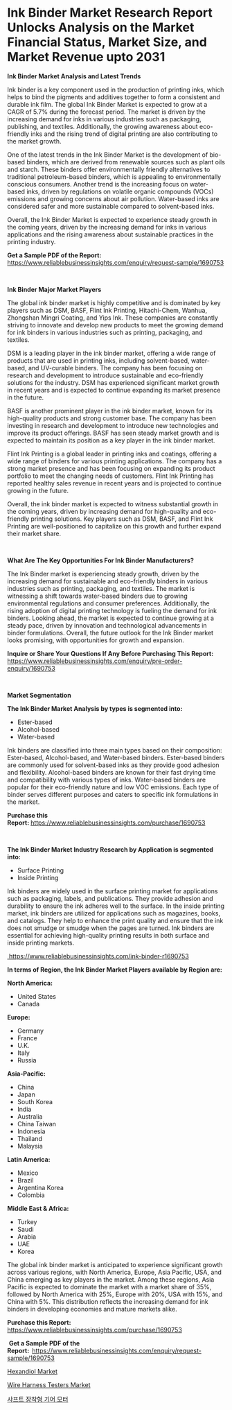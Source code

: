 <p><h1>Ink Binder Market Research Report Unlocks Analysis on the Market Financial Status, Market Size, and Market Revenue upto 2031</h1></p><p><strong>Ink Binder Market Analysis and Latest Trends</strong></p>
<p><p>Ink binder is a key component used in the production of printing inks, which helps to bind the pigments and additives together to form a consistent and durable ink film. The global Ink Binder Market is expected to grow at a CAGR of 5.7% during the forecast period. The market is driven by the increasing demand for inks in various industries such as packaging, publishing, and textiles. Additionally, the growing awareness about eco-friendly inks and the rising trend of digital printing are also contributing to the market growth.</p><p>One of the latest trends in the Ink Binder Market is the development of bio-based binders, which are derived from renewable sources such as plant oils and starch. These binders offer environmentally friendly alternatives to traditional petroleum-based binders, which is appealing to environmentally conscious consumers. Another trend is the increasing focus on water-based inks, driven by regulations on volatile organic compounds (VOCs) emissions and growing concerns about air pollution. Water-based inks are considered safer and more sustainable compared to solvent-based inks.</p><p>Overall, the Ink Binder Market is expected to experience steady growth in the coming years, driven by the increasing demand for inks in various applications and the rising awareness about sustainable practices in the printing industry.</p></p>
<p><strong>Get a Sample PDF of the Report:&nbsp;</strong> <a href="https://www.reliablebusinessinsights.com/enquiry/request-sample/1690753">https://www.reliablebusinessinsights.com/enquiry/request-sample/1690753</a></p>
<p>&nbsp;</p>
<p><strong>Ink Binder Major Market Players</strong></p>
<p><p>The global ink binder market is highly competitive and is dominated by key players such as DSM, BASF, Flint Ink Printing, Hitachi-Chem, Wanhua, Zhongshan Mingri Coating, and Yips Ink. These companies are constantly striving to innovate and develop new products to meet the growing demand for ink binders in various industries such as printing, packaging, and textiles.</p><p>DSM is a leading player in the ink binder market, offering a wide range of products that are used in printing inks, including solvent-based, water-based, and UV-curable binders. The company has been focusing on research and development to introduce sustainable and eco-friendly solutions for the industry. DSM has experienced significant market growth in recent years and is expected to continue expanding its market presence in the future.</p><p>BASF is another prominent player in the ink binder market, known for its high-quality products and strong customer base. The company has been investing in research and development to introduce new technologies and improve its product offerings. BASF has seen steady market growth and is expected to maintain its position as a key player in the ink binder market.</p><p>Flint Ink Printing is a global leader in printing inks and coatings, offering a wide range of binders for various printing applications. The company has a strong market presence and has been focusing on expanding its product portfolio to meet the changing needs of customers. Flint Ink Printing has reported healthy sales revenue in recent years and is projected to continue growing in the future.</p><p>Overall, the ink binder market is expected to witness substantial growth in the coming years, driven by increasing demand for high-quality and eco-friendly printing solutions. Key players such as DSM, BASF, and Flint Ink Printing are well-positioned to capitalize on this growth and further expand their market share.</p></p>
<p>&nbsp;</p>
<p><strong>What Are The Key Opportunities For Ink Binder Manufacturers?</strong></p>
<p><p>The Ink Binder market is experiencing steady growth, driven by the increasing demand for sustainable and eco-friendly binders in various industries such as printing, packaging, and textiles. The market is witnessing a shift towards water-based binders due to growing environmental regulations and consumer preferences. Additionally, the rising adoption of digital printing technology is fueling the demand for ink binders. Looking ahead, the market is expected to continue growing at a steady pace, driven by innovation and technological advancements in binder formulations. Overall, the future outlook for the Ink Binder market looks promising, with opportunities for growth and expansion.</p></p>
<p><strong>Inquire or Share Your Questions If Any Before Purchasing This Report:</strong> <a href="https://www.reliablebusinessinsights.com/enquiry/pre-order-enquiry/1690753">https://www.reliablebusinessinsights.com/enquiry/pre-order-enquiry/1690753</a></p>
<p>&nbsp;</p>
<p><strong>Market Segmentation</strong></p>
<p><strong>The Ink Binder Market Analysis by types is segmented into:</strong></p>
<p><ul><li>Ester-based</li><li>Alcohol-based</li><li>Water-based</li></ul></p>
<p><p>Ink binders are classified into three main types based on their composition: Ester-based, Alcohol-based, and Water-based binders. Ester-based binders are commonly used for solvent-based inks as they provide good adhesion and flexibility. Alcohol-based binders are known for their fast drying time and compatibility with various types of inks. Water-based binders are popular for their eco-friendly nature and low VOC emissions. Each type of binder serves different purposes and caters to specific ink formulations in the market.</p></p>
<p><strong>Purchase this Report:&nbsp;</strong><a href="https://www.reliablebusinessinsights.com/purchase/1690753">https://www.reliablebusinessinsights.com/purchase/1690753</a></p>
<p>&nbsp;</p>
<p><strong>The Ink Binder Market Industry Research by Application is segmented into:</strong></p>
<p><ul><li>Surface Printing</li><li>Inside Printing</li></ul></p>
<p><p>Ink binders are widely used in the surface printing market for applications such as packaging, labels, and publications. They provide adhesion and durability to ensure the ink adheres well to the surface. In the inside printing market, ink binders are utilized for applications such as magazines, books, and catalogs. They help to enhance the print quality and ensure that the ink does not smudge or smudge when the pages are turned. Ink binders are essential for achieving high-quality printing results in both surface and inside printing markets.</p></p>
<p><a href="https://www.reliablebusinessinsights.com/ink-binder-r1690753">&nbsp;https://www.reliablebusinessinsights.com/ink-binder-r1690753</a></p>
<p><strong>In terms of Region, the Ink Binder Market Players available by Region are:</strong></p>
<p>
    <p> <strong> North America: </strong>
        <ul>
            <li>United States</li>
            <li>Canada</li>
        </ul>
        </p> 
    <p> <strong> Europe: </strong>
        <ul>
            <li>Germany</li>
            <li>France</li>
            <li>U.K.</li>
            <li>Italy</li>
            <li>Russia</li>
        </ul>
        </p> 
    <p> <strong> Asia-Pacific: </strong>
        <ul>
            <li>China</li>
            <li>Japan</li>
            <li>South Korea</li>
            <li>India</li>
            <li>Australia</li>
            <li>China Taiwan</li>
            <li>Indonesia</li>
            <li>Thailand</li>
            <li>Malaysia</li>
        </ul>
        </p> 
    <p> <strong> Latin America: </strong>
        <ul>
            <li>Mexico</li>
            <li>Brazil</li>
            <li>Argentina Korea</li>
            <li>Colombia</li>
        </ul>
        </p> 
    <p> <strong> Middle East & Africa: </strong>
        <ul>
            <li>Turkey</li>
            <li>Saudi</li>
            <li>Arabia</li>
            <li>UAE</li>
            <li>Korea</li>
        </ul>
    </p>
    </p>
<p><p>The global ink binder market is anticipated to experience significant growth across various regions, with North America, Europe, Asia Pacific, USA, and China emerging as key players in the market. Among these regions, Asia Pacific is expected to dominate the market with a market share of 35%, followed by North America with 25%, Europe with 20%, USA with 15%, and China with 5%. This distribution reflects the increasing demand for ink binders in developing economies and mature markets alike.</p></p>
<p><strong>Purchase this Report: </strong><a href="https://www.reliablebusinessinsights.com/purchase/1690753">https://www.reliablebusinessinsights.com/purchase/1690753</a></p>
<p>&nbsp;<strong>Get a Sample PDF of the Report:&nbsp;&nbsp;</strong><a href="https://www.reliablebusinessinsights.com/enquiry/request-sample/1690753">https://www.reliablebusinessinsights.com/enquiry/request-sample/1690753</a></p>
<p><strong></strong></p>
<p><p><a href="https://view.publitas.com/reportprime-1/hexandiol-market-size-growth-and-industry-analysis-by-market-segmentation-and-regional-insights-and-forecast-to-2031/">Hexandiol Market</a></p><p><a href="https://github.com/fxdvmliw90/Market-Research-Report-List-1/blob/main/wire-harness-testers-market.md">Wire Harness Testers Market</a></p><p><a href="https://github.com/vss5505pa7z1p/Market-Research-Report-List-3/blob/main/11762997650.md">샤프트 장착형 기어 모터</a></p></p>
